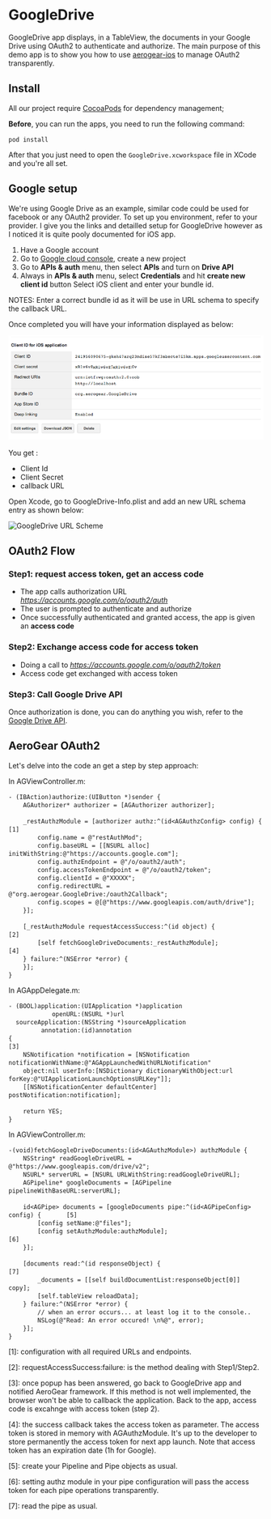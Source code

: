 GoogleDrive
==============

GoogleDrive app displays, in a TableView, the documents in your Google Drive using OAuth2 to authenticate and authorize. The main purpose of this demo app is to show you how to use [aerogear-ios](https://github.com/aerogear/aerogear-ios) to manage OAuth2 transparently. 

## Install
All our project require [CocoaPods](http://cocoapods.org/) for dependency management;

**Before**, you can run the apps, you need to run the following command:

    pod install

After that you just need to open the ```GoogleDrive.xcworkspace``` file in XCode and you're all set.

## Google setup
We're using Google Drive as an example, similar code could be used for facebook or any OAuth2 provider. To set up you environment, refer to your provider. I give you the links and detailled setup for GoogleDrive however as I noticed it is quite pooly documented for iOS app.

1. Have a Google account
2. Go to [Google cloud console](https://cloud.google.com/console#/project), create a new project
3. Go to __APIs & auth__ menu, then select __APIs__ and turn on __Drive API__
4. Always in __APIs & auth__ menu, select __Credentials__ and hit __create new client id__ button
Select iOS client and enter your bundle id. 

NOTES:
Enter a correct bundle id as it will be use in URL schema to specify the callback URL.

Once completed you will have your information displayed as below: 

![GoogleDrive client registration](https://github.com/aerogear/aerogear-ios-cookbook/raw/master/GoogleDrive/GoogleDrive/Resources/images/client_id.png "GoogleDrive client registration")

You get :

- Client Id
- Client Secret
- callback URL 

Open Xcode, go to GoogleDrive-Info.plist and add an new URL schema entry as shown below:

![GoogleDrive URL Scheme](https://github.com/aerogear/aerogear-ios-cookbook/raw/master/GoogleDrive/GoogleDrive/Resources/images/callback-URL.png "GoogleDrive URL Scheme")

## OAuth2 Flow

### Step1: request access token, get an access code 
- The app calls authorization URL _https://accounts.google.com/o/oauth2/auth_ 
- The user is prompted to authenticate and authorize
- Once successfully authenticated and granted access, the app is given an __access code__

### Step2: Exchange access code for access token
- Doing a call to _https://accounts.google.com/o/oauth2/token_
- Access code get exchanged with access token

### Step3: Call Google Drive API
Once authorization is done, you can do anything you wish, refer to the [Google Drive API](https://developers.google.com/drive/v2/reference/).

## AeroGear OAuth2

Let's delve into the code an get a step by step approach:

In AGViewController.m:

	- (IBAction)authorize:(UIButton *)sender {
	    AGAuthorizer* authorizer = [AGAuthorizer authorizer];
	    
	    _restAuthzModule = [authorizer authz:^(id<AGAuthzConfig> config) {				[1]
	        config.name = @"restAuthMod";
	        config.baseURL = [[NSURL alloc] initWithString:@"https://accounts.google.com"];
	        config.authzEndpoint = @"/o/oauth2/auth";
	        config.accessTokenEndpoint = @"/o/oauth2/token";
	        config.clientId = @"XXXXX";
	        config.redirectURL = @"org.aerogear.GoogleDrive:/oauth2Callback";
	        config.scopes = @[@"https://www.googleapis.com/auth/drive"];
	    }];
	    
	    [_restAuthzModule requestAccessSuccess:^(id object) {							[2]
	        [self fetchGoogleDriveDocuments:_restAuthzModule];							[4]
	    } failure:^(NSError *error) {
	    }];
	}

In AGAppDelegate.m:

	- (BOOL)application:(UIApplication *)application
	            openURL:(NSURL *)url
	  sourceApplication:(NSString *)sourceApplication
	         annotation:(id)annotation
	{																					[3]
	    NSNotification *notification = [NSNotification notificationWithName:@"AGAppLaunchedWithURLNotification" 
	    object:nil userInfo:[NSDictionary dictionaryWithObject:url forKey:@"UIApplicationLaunchOptionsURLKey"]];
	    [[NSNotificationCenter defaultCenter] postNotification:notification];
	    
	    return YES;
	}

In AGViewController.m:

	-(void)fetchGoogleDriveDocuments:(id<AGAuthzModule>) authzModule {
	    NSString* readGoogleDriveURL = @"https://www.googleapis.com/drive/v2";
	    NSURL* serverURL = [NSURL URLWithString:readGoogleDriveURL];
	    AGPipeline* googleDocuments = [AGPipeline pipelineWithBaseURL:serverURL];
	    
	    id<AGPipe> documents = [googleDocuments pipe:^(id<AGPipeConfig> config) {		[5]
	        [config setName:@"files"];
	        [config setAuthzModule:authzModule];										[6]
	    }];
	    
	    [documents read:^(id responseObject) {											[7]
	        _documents = [[self buildDocumentList:responseObject[0]] copy];
	        [self.tableView reloadData];
	    } failure:^(NSError *error) {
	        // when an error occurs... at least log it to the console..
	        NSLog(@"Read: An error occured! \n%@", error);
	    }];
	}


[1]: configuration with all required URLs and endpoints.


[2]: requestAccessSuccess:failure: is the method dealing with Step1/Step2.


[3]: once popup has been answered, go back to GoogleDrive app and notified AeroGear framework. If this method is not well implemented, the browser won't be able to callback the application. Back to the app, access code is excahnge with access token (step 2).


[4]: the success callback takes the access token as parameter. The access token is stored in memory with AGAuthzModule. It's up to the developer to store permanently the access token for next app launch. Note that access token has an expiration date (1h for Google).


[5]: create your Pipeline and Pipe objects as usual. 


[6]: setting authz module in your pipe configuration will pass the access token for each pipe operations transparently.


[7]: read the pipe as usual.


